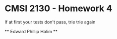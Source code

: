# CMSI 2130 - Homework 4
If at first your tests don't pass, trie trie again

** Edward Phillip Halim **
